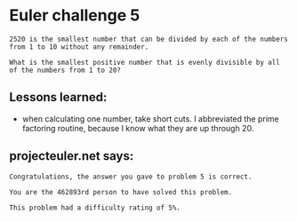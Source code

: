 # Euler challenge 5

```
2520 is the smallest number that can be divided by each of the numbers from 1 to 10 without any remainder.

What is the smallest positive number that is evenly divisible by all of the numbers from 1 to 20?
```

## Lessons learned:
* when calculating one number, take short cuts. I abbreviated the prime factoring routine, because I know what they are up through 20.


## projecteuler.net says:

```
Congratulations, the answer you gave to problem 5 is correct.

You are the 462893rd person to have solved this problem.

This problem had a difficulty rating of 5%.
```
